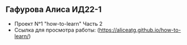 ## Гафурова Алиса ИД22-1
* Проект Nᵒ1 "how-to-learn" Часть 2
* Ссылка для просмотра работы: (https://aliceatg.github.io/how-to-learn/)
